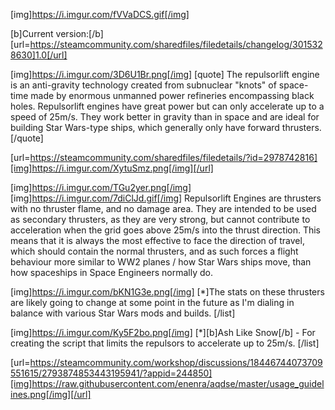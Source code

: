 [img]https://i.imgur.com/fVVaDCS.gif[/img]

[b]Current version:[/b] [url=https://steamcommunity.com/sharedfiles/filedetails/changelog/3015328630]1.0[/url]

[img]https://i.imgur.com/3D6U1Br.png[/img]
[quote]
The repulsorlift engine is an anti-gravity technology created from subnuclear "knots" of space-time made by enormous unmanned power refineries encompassing black holes. Repulsorlift engines have great power but can only accelerate up to a speed of 25m/s. They work better in gravity than in space and are ideal for building Star Wars-type ships, which generally only have forward thrusters.
[/quote]

[url=https://steamcommunity.com/sharedfiles/filedetails/?id=2978742816][img]https://i.imgur.com/XytuSmz.png[/img][/url]


[img]https://i.imgur.com/TGu2yer.png[/img]
[img]https://i.imgur.com/7diClJd.gif[/img]
Repulsorlift Engines are thrusters with no thruster flame, and no damage area. They are intended to be used as secondary thrusters, as they are very strong, but cannot contribute to acceleration when the grid goes above 25m/s into the thrust direction. This means that it is always the most effective to face the direction of travel, which should contain the normal thrusters, and as such forces a flight behaviour more similar to WW2 planes / how Star Wars ships move, than how spaceships in Space Engineers normally do.


[img]https://i.imgur.com/bKN1G3e.png[/img]
[*]The stats on these thrusters are likely going to change at some point in the future as I'm dialing in balance with various Star Wars mods and builds.
[/list]


[img]https://i.imgur.com/Ky5F2bo.png[/img]
[*][b]Ash Like Snow[/b] - For creating the script that limits the repulsors to accelerate up to 25m/s.
[/list]


[url=https://steamcommunity.com/workshop/discussions/18446744073709551615/2793874853443195941/?appid=244850][img]https://raw.githubusercontent.com/enenra/aqdse/master/usage_guidelines.png[/img][/url]